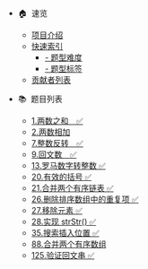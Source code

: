 
- 🏠&nbsp;&nbsp;速览
  - [项目介绍](README.md  "The greatest guide in the world")
  - [快速索引](index-type.md "按照题型或难易度快速检索题目.")
    - [- 题型难度](index-type.md)
    - [- 题型标签](index-tags.md)
  - [贡献者列表](contributor.md)

- 📚&nbsp;&nbsp;题目列表
  - [1.两数之和　✅](solution/1-99/0001.two-sum/)
  - [2.两数相加](solution/1-99/0002.add-two-numbers/)
  - [7.整数反转　✅](solution/1-99/0007.reverse-integer/)
  - [9.回文数　✅](solution/1-99/0009.palindrome-number/)
  - [13.罗马数字转整数 ✅](solution/1-99/0013.roman-to-integer/)
  - [20.有效的括号 ✅](solution/1-99/0020.valid-parentheses/)
  - [21.合并两个有序链表 ✅](solution/1-99/0021.merge-two-sorted-lists/)
  - [26.删除排序数组中的重复项 ✅](solution/1-99/0026.remove-duplicates-from-sorted-array/)
  - [27.移除元素 ✅](solution/1-99/0027.remove-element/)
  - [28.实现 strStr() ✅](solution/1-99/0028.implement-strstr/)
  - [35.搜索插入位置 ✅](solution/1-99/0035.search-insert-position/)
  - [88.合并两个有序数组](solution/1-99/0088.merge-sorted-array/)
  - [125.验证回文串 ✅](solution/100-199/0125.valid-palindrome/)




  

